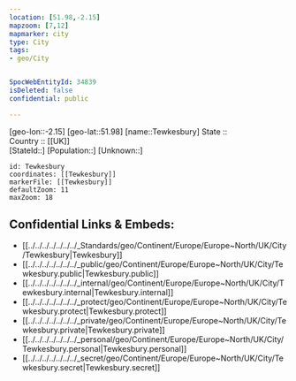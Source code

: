 ```yaml
---
location: [51.98,-2.15] 
mapzoom: [7,12] 
mapmarker: city 
type: City
tags:
- geo/City


SpocWebEntityId: 34839
isDeleted: false
confidential: public

---
```

[geo-lon::-2.15] 
[geo-lat::51.98] 
[name::Tewkesbury] 
State ::  
Country :: [[UK]]  
[StateId::] 
[Population::] 
[Unknown::] 


```leaflet
id: Tewkesbury
coordinates: [[Tewkesbury]] 
markerFile: [[Tewkesbury]] 
defaultZoom: 11 
maxZoom: 18
```


## Confidential Links & Embeds: 
- [[../../../../../../../_Standards/geo/Continent/Europe/Europe~North/UK/City/Tewkesbury|Tewkesbury]] 
- [[../../../../../../../_public/geo/Continent/Europe/Europe~North/UK/City/Tewkesbury.public|Tewkesbury.public]] 
- [[../../../../../../../_internal/geo/Continent/Europe/Europe~North/UK/City/Tewkesbury.internal|Tewkesbury.internal]] 
- [[../../../../../../../_protect/geo/Continent/Europe/Europe~North/UK/City/Tewkesbury.protect|Tewkesbury.protect]] 
- [[../../../../../../../_private/geo/Continent/Europe/Europe~North/UK/City/Tewkesbury.private|Tewkesbury.private]] 
- [[../../../../../../../_personal/geo/Continent/Europe/Europe~North/UK/City/Tewkesbury.personal|Tewkesbury.personal]] 
- [[../../../../../../../_secret/geo/Continent/Europe/Europe~North/UK/City/Tewkesbury.secret|Tewkesbury.secret]] 
